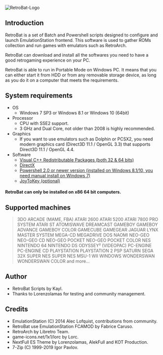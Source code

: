 ![RetroBat-Logo](https://www.retrobat.ovh/img/baniere.png)

## Introduction

RetroBat is a set of Batch and Powershell scripts designed to configure and launch EmulationStation frontend. This software is used to gather ROMs collection and run games with emulators such as RetroArch.

RetroBat can download and install all the softwares you need to have a good retrogaming experience on your PC.

RetroBat is able to run in Portable Mode on Windows PC. It means that you can either start it from HDD or from any removable storage device, as long as you do it on a computer that meets the requirements.
 
## System requirements

* OS
	* Windows 7 SP3 or Windows 8.1 or Windows 10 (64bit) 
* Processor
    * CPU with SSE2 support.
    * 3 GHz and Dual Core, not older than 2008 is highly recommended.
* Graphics
    * If you want to use emulators such as Dolphin or PCSX2, you need modern graphics card (Direct3D 11.1 / OpenGL 3.3) that supports Direct3D 11.1 / OpenGL 4.4.
* Software
    * [Visual C++ Redistributable Packages (both 32 & 64 bits)](https://gist.github.com/mmozeiko/de5d9b756bd11b77db8bf4253bed8b3e)
    * [DirectX](https://www.microsoft.com/download/details.aspx?id=35)
    * [Powershell 2.0 or newer version (installed on Windows 8.1/10, you need manual install on Windows 7)](https://github.com/PowerShell/PowerShell/releases)
    * [JoyToKey (optional)](https://joytokey.net/en/)

#### RetroBat can only be installed on x86 64 bit computers. 

## Supported machines

>3DO
>ARCADE (MAME, FBA)
>ATARI 2600
>ATARI 5200
>ATARI 7800 PRO SYSTEM 
>ATARI ST
>ATOMISWAVE
>DREAMCAST 
>GAMEBOY
>GAMEBOY ADVANCE
>GAMEBOY COLOR
>GAMECUBE
>GAMEGEAR
>JAGUAR
>LYNX
>MASTER SYSTEM 
>MEGA-CD
>MEGADRIVE 
>DOS
>NAOMI
>NEO-GEO
>NEO-GEO CD
>NEO-GEO POCKET 
>NEO-GEO POCKET COLOR
>NES
>NINTENDO 64
>NINTENDO DS
>ODYSSEY² (VIDEOPAC)
>PC-ENGINE 
>PC-ENGINE CD
>PLAYSTATION
>PLAYSTATION 2 
>PSP
>SATURN 
>SEGA 32X
>SUPER NES
>SUPER NES MSU-1
>WII
>WINDOWS
>WONDERSWAN 
>WONDERSWAN COLOR
>and more...

## Author

- RetroBat Scripts by Kayl.
- Thanks to Lorenzolamas for testing and community management.

## Credits

* EmulationStation (C) 2014 Alec Lofquist, contributions from community.
* RetroBat use EmulationStation FCAMOD by Fabrice Caruso.
* RetroArch by Libretro Team.
* game-icons.net/1x1/lorc by Lorc.
* NextFull ES Theme by Lorenzolamas, AlekFull and KOT Production.
* 7-Zip (C) 1999-2019 Igor Pavlov.
